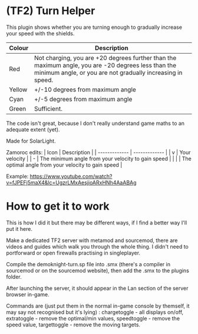 # (TF2) Turn Helper
This plugin shows whether you are turning enough to gradually increase your speed with the shields.

| Colour  | Description |
| ------------- | ------------- |
| Red  | Not charging, you are +20 degrees further than the maximum angle, you are -20 degrees less than the minimum angle, or you are not gradually increasing in speed.  |
| Yellow | +/-10 degrees from maximum angle  |
| Cyan  | +/-5 degrees from maximum angle  |
| Green | Sufficient.  |

The code isn't great, because I don't really understand game maths to an adequate extent (yet).

Made for SolarLight.

Zamoroc edits:
| Icon  | Description |
| ------------- | ------------- |
| v | Your velocity  |
| - | The minimum angle from your velocity to gain speed  |
| \| | The optimal angle from your velocity to gain speed |

Example: https://www.youtube.com/watch?v=fJPEFj5maX4&lc=UgzrLMxAesjioARxHNh4AaABAg

# How to get it to work
This is how I did it but there may be different ways, if I find a better way I'll put it here.

Make a dedicated TF2 server with metamod and sourcemod, there are videos and guides which walk you through the whole thing. I didn't need to portforward or open firewalls practising in singleplayer.

Compile the demoknight-turn.sp file into .smx (there's a compiler in sourcemod or on the sourcemod website), then add the .smx to the plugins folder.

After launching the server, it should appear in the Lan section of the server browser in-game.

Commands are (just put them in the normal in-game console by themself, it may say not recognised but it's lying) : chargetoggle - all displays on/off, extratoggle - remove the optimal/min values, speedtoggle - remove the speed value, targettoggle - remove the moving targets.

